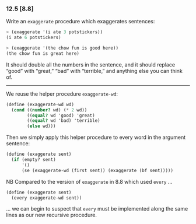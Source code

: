### 12.5 [8.8]

Write an `exaggerate` procedure which exaggerates sentences:

~~~ scheme
> (exaggerate '(i ate 3 potstickers))
(i ate 6 potstickers)

> (exaggerate '(the chow fun is good here))
(the chow fun is great here)
~~~

It should double all the numbers in the sentence, and it should replace “good” with “great,” “bad” with “terrible,” and anything else you can think of.

***

We reuse the helper procedure `exaggerate-wd`:

~~~ scheme
(define (exaggerate-wd wd)
  (cond ((number? wd) (* 2 wd))
        ((equal? wd 'good) 'great)
        ((equal? wd 'bad) 'terrible)
        (else wd)))
~~~

Then we simply apply this helper procedure to every word in the argument sentence:

~~~ scheme
(define (exaggerate sent)
  (if (empty? sent)
      '()
      (se (exaggerate-wd (first sent)) (exaggerate (bf sent)))))
~~~

NB Compared to the version of `exaggerate` in 8.8 which used `every` …

~~~ scheme
(define (exaggerate sent)
  (every exaggerate-wd sent))
~~~

… we can begin to suspect that `every` must be implemented along the same lines as our new recursive procedure.
